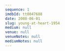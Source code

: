 ```yaml
---
sequence: 1
imdbId: tt0047688
date: 2008-06-01
slug: young-at-heart-1954
medium: null
venue: null
venueNotes: null
mediumNotes: null
---
```


